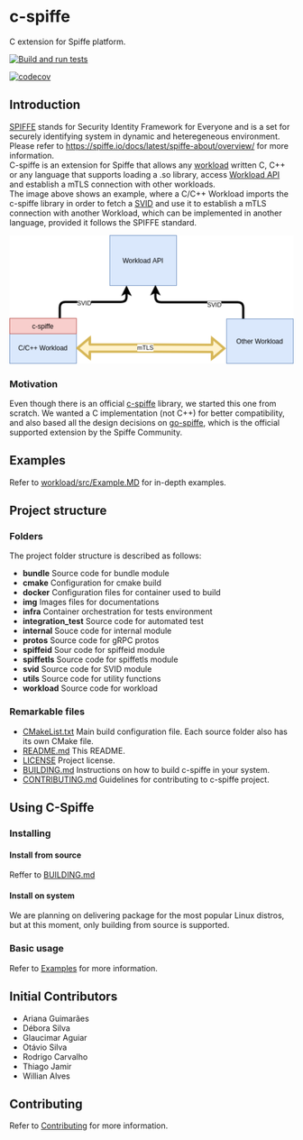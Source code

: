 # c-spiffe

C extension for Spiffe platform.

[![Build and run tests](https://github.com/HewlettPackard/c-spiffe/actions/workflows/actions.yml/badge.svg)](https://github.com/HewlettPackard/c-spiffe/actions/workflows/actions.yml)

[![codecov](https://codecov.io/gh/HewlettPackard/c-spiffe/branch/master/graph/badge.svg)](https://codecov.io/gh/HewlettPackard/c-spiffe)

## Introduction

[SPIFFE](https://spiffe.io/) stands for Security Identity Framework for Everyone and is a set for securely identifying system in dynamic and heteregeneous environment. Please refer to https://spiffe.io/docs/latest/spiffe-about/overview/ for more information.  
C-spiffe is an extension for Spiffe that allows any [workload](https://spiffe.io/docs/latest/spiffe-about/spiffe-concepts/#workload) written C, C++ or  any language that supports loading a .so library, access [Workload API](https://spiffe.io/docs/latest/spiffe-about/spiffe-concepts/#spiffe-workload-api) and establish a mTLS connection with other workloads.  
The image above shows an example, where a C/C++ Workload imports the c-spiffe library in order to fetch a [SVID](https://spiffe.io/docs/latest/spiffe-about/spiffe-concepts/#spiffe-verifiable-identity-document-svid) and use it to establish a mTLS connection with another Workload, which can be implemented in another language, provided it follows the SPIFFE standard.

![Alt text](img/cspiffe_example.png "C-spiffe usage example")

### Motivation

Even though there is an official [c-spiffe](https://github.com/spiffe/c-spiffe) library, we started this one from scratch. We wanted a C implementation (not C++) for better compatibility, and also based all the design decisions on [go-spiffe](https://github.com/spiffe/c-spiffe), which is the official supported extension by the Spiffe Community.


## Examples
 
 Refer to [workload/src/Example.MD](workload/src/EXAMPLE.md) for in-depth examples.


## Project structure


### Folders
The project folder structure is described as follows:

* **bundle** Source code for bundle module
* **cmake** Configuration for cmake build
* **docker** Configuration files for container used to build 
* **img** Images files for documentations
* **infra** Container orchestration for tests environment
* **integration_test** Source code for automated test
* **internal** Souce code for internal module
* **protos** Source code for gRPC protos
* **spiffeid** Sour code for spiffeid module
* **spiffetls** Source code for spiffetls module
* **svid** Source code for SVID module
* **utils** Source code for utility functions
* **workload** Source code for workload


### Remarkable files

* [CMakeList.txt](CMakeLists.txt) Main build configuration file. Each source folder also has its own CMake file.
* [README.md](README.md) This README.
* [LICENSE](LICENSE) Project license.
* [BUILDING.md](BUILDING.md) Instructions on how to build c-spiffe in your system.
* [CONTRIBUTING.md](CONTRIBUTING.md) Guidelines for contributing to c-spiffe project.

<!--TODO: List all folders with its contents -->

## Using C-Spiffe

### Installing

#### Install from source
Reffer to [BUILDING.md](BUILDING.md) 

#### Install on system

We are planning on delivering package for the most popular Linux distros, but at this moment, only building from source is supported.

### Basic usage

Refer to [Examples](workload/src/EXAMPLE.md) for more information.

## Initial Contributors

* Ariana Guimarães
* Débora Silva
* Glaucimar Aguiar
* Otávio Silva
* Rodrigo Carvalho
* Thiago Jamir
* Willian Alves

## Contributing
Refer to [Contributing](workload/src/CONTRIBUTING.md) for more information.




